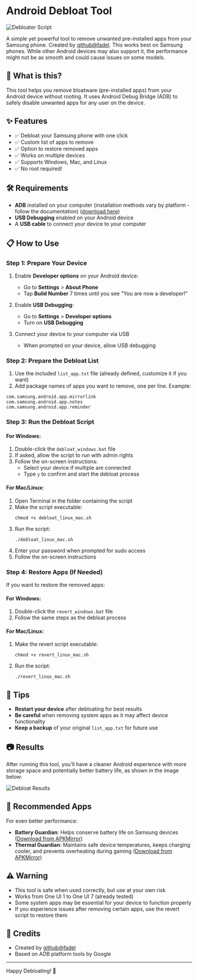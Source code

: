 # Android Debloat Tool

![Debloater Script](/img/terminal.png)

A simple yet powerful tool to remove unwanted pre-installed apps from your Samsung phone. Created by [github@fadel](https://github.com/fadel).
This works best on Samsung phones. While other Android devices may also support it, the performance might not be as smooth and could cause issues on some models.

## 📱 What is this?

This tool helps you remove bloatware (pre-installed apps) from your Android device without rooting. It uses Android Debug Bridge (ADB) to safely disable unwanted apps for any user on the device.

## ✨ Features

- ✅ Debloat your Samsung phone with one click
- ✅ Custom list of apps to remove
- ✅ Option to restore removed apps
- ✅ Works on multiple devices
- ✅ Supports Windows, Mac, and Linux
- ✅ No root required!

## 🛠️ Requirements

- **ADB** installed on your computer (installation methods vary by platform - follow the documentation) ([download here](https://developer.android.com/studio/releases/platform-tools))
- **USB Debugging** enabled on your Android device
- A **USB cable** to connect your device to your computer

## 📋 How to Use

### Step 1: Prepare Your Device

1. Enable **Developer options** on your Android device:
   - Go to **Settings** > **About Phone**
   - Tap **Build Number** 7 times until you see "You are now a developer!"

2. Enable **USB Debugging**:
   - Go to **Settings** > **Developer options**
   - Turn on **USB Debugging**

3. Connect your device to your computer via USB
   - When prompted on your device, allow USB debugging

### Step 2: Prepare the Debloat List

1. Use the included `list_app.txt` file (already defined, customize it if you want)
2. Add package names of apps you want to remove, one per line. Example:
```
com.samsung.android.app.mirrorlink
com.samsung.android.app.notes
com.samsung.android.app.reminder
```

### Step 3: Run the Debloat Script

#### For Windows:

1. Double-click the `debloat_windows.bat` file
2. If asked, allow the script to run with admin rights
3. Follow the on-screen instructions:
   - Select your device if multiple are connected
   - Type `y` to confirm and start the debloat process

#### For Mac/Linux:

1. Open Terminal in the folder containing the script
2. Make the script executable:
   ```
   chmod +x debloat_linux_mac.sh
   ```
3. Run the script:
   ```
   ./debloat_linux_mac.sh
   ```
4. Enter your password when prompted for sudo access
5. Follow the on-screen instructions

### Step 4: Restore Apps (If Needed)

If you want to restore the removed apps:

#### For Windows:

1. Double-click the `revert_windows.bat` file
2. Follow the same steps as the debloat process

#### For Mac/Linux:

1. Make the revert script executable:
   ```
   chmod +x revert_linux_mac.sh
   ```
2. Run the script:
   ```
   ./revert_linux_mac.sh
   ```

## 📝 Tips

- **Restart your device** after debloating for best results
- **Be careful** when removing system apps as it may affect device functionality
- **Keep a backup** of your original `list_app.txt` for future use

## 📷 Results

After running this tool, you'll have a cleaner Android experience with more storage space and potentially better battery life, as shown in the image below:

![Debloat Results](/img/result.jpg)

## 🔋 Recommended Apps

For even better performance:
- **Battery Guardian**: Helps conserve battery life on Samsung devices ([Download from APKMirror](https://www.apkmirror.com/apk/samsung-electronics-co-ltd/battery-guardian/))
- **Thermal Guardian**: Maintains safe device temperatures, keeps charging cooler, and prevents overheating during gaming ([Download from APKMirror](https://www.apkmirror.com/apk/samsung-electronics-co-ltd/samsung-thermal-guardian/))

## ⚠️ Warning

- This tool is safe when used correctly, but use at your own risk
- Works from One UI 1 to One UI 7 (already tested)
- Some system apps may be essential for your device to function properly
- If you experience issues after removing certain apps, use the revert script to restore them

## 🙏 Credits

- Created by [github@fadel](https://github.com/fadel)
- Based on ADB platform tools by Google

---

Happy Debloating! 🚀